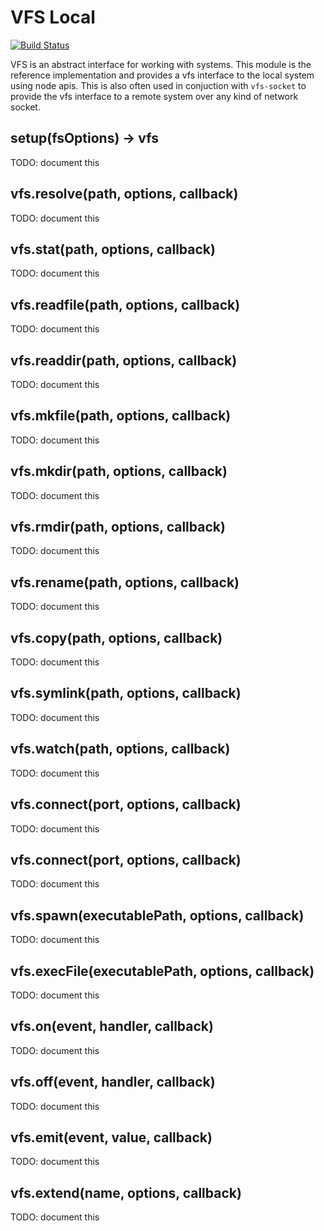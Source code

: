 # VFS Local

[![Build Status](https://secure.travis-ci.org/c9/vfs-local.png?branch=master)](http://travis-ci.org/c9/vfs-local)

VFS is an abstract interface for working with systems.  This module is the reference implementation and provides a vfs interface to the local system using node apis.  This is also often used in conjuction with `vfs-socket` to provide the vfs interface to a remote system over any kind of network socket.

## setup(fsOptions) -> vfs

TODO: document this

## vfs.resolve(path, options, callback)

TODO: document this

## vfs.stat(path, options, callback)

TODO: document this

## vfs.readfile(path, options, callback)

TODO: document this

## vfs.readdir(path, options, callback)

TODO: document this

## vfs.mkfile(path, options, callback)

TODO: document this

## vfs.mkdir(path, options, callback)

TODO: document this

## vfs.rmdir(path, options, callback)

TODO: document this

## vfs.rename(path, options, callback)

TODO: document this

## vfs.copy(path, options, callback)

TODO: document this

## vfs.symlink(path, options, callback)

TODO: document this

## vfs.watch(path, options, callback)

TODO: document this

## vfs.connect(port, options, callback)

TODO: document this

## vfs.connect(port, options, callback)

TODO: document this

## vfs.spawn(executablePath, options, callback)

TODO: document this

## vfs.execFile(executablePath, options, callback)

TODO: document this

## vfs.on(event, handler, callback)

TODO: document this

## vfs.off(event, handler, callback)

TODO: document this

## vfs.emit(event, value, callback)

TODO: document this

## vfs.extend(name, options, callback)

TODO: document this
